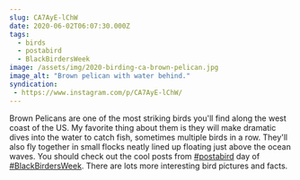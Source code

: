 ```yaml
---
slug: CA7AyE-lChW
date: 2020-06-02T06:07:30.000Z
tags: 
  - birds
  - postabird
  - BlackBirdersWeek
image: /assets/img/2020-birding-ca-brown-pelican.jpg
image_alt: "Brown pelican with water behind."
syndication:
 - https://www.instagram.com/p/CA7AyE-lChW/
---
```


Brown Pelicans are one of the most striking birds you'll find along the west coast of the US. My favorite thing about them is they will make dramatic dives into the water to catch fish, sometimes multiple birds in a row. They'll also fly together in small flocks neatly lined up floating just above the ocean waves. 
You should check out the cool posts from [#postabird](/posts/tags/postabird) day of [#BlackBirdersWeek](/posts/tags/BlackBirdersWeek). There are lots more interesting bird pictures and facts.

